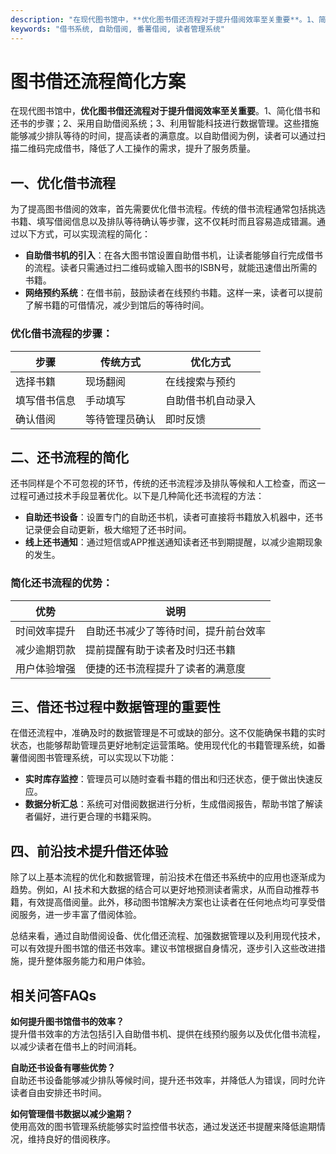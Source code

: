 ```yaml
---
description: "在现代图书馆中，**优化图书借还流程对于提升借阅效率至关重要**。1、简化借书和还书的步骤；2、采用自助借阅系统；3、利用智能科技进行数据管理。这些措施能够减少排队等待的时间，提高读者的满意度。以自助借阅为例，读者可以通过扫描二维码完成借书，降低了人工操作的需求，提升了服务质量。"
keywords: "借书系统, 自助借阅, 番薯借阅, 读者管理系统"
---
```

# 图书借还流程简化方案

在现代图书馆中，**优化图书借还流程对于提升借阅效率至关重要**。1、简化借书和还书的步骤；2、采用自助借阅系统；3、利用智能科技进行数据管理。这些措施能够减少排队等待的时间，提高读者的满意度。以自助借阅为例，读者可以通过扫描二维码完成借书，降低了人工操作的需求，提升了服务质量。

## **一、优化借书流程**

为了提高图书借阅的效率，首先需要优化借书流程。传统的借书流程通常包括挑选书籍、填写借阅信息以及排队等待确认等步骤，这不仅耗时而且容易造成错漏。通过以下方式，可以实现流程的简化：

- **自助借书机的引入**：在各大图书馆设置自助借书机，让读者能够自行完成借书的流程。读者只需通过扫二维码或输入图书的ISBN号，就能迅速借出所需的书籍。
- **网络预约系统**：在借书前，鼓励读者在线预约书籍。这样一来，读者可以提前了解书籍的可借情况，减少到馆后的等待时间。

### 优化借书流程的步骤：

| 步骤           | 传统方式                       | 优化方式                     |
|----------------|------------------------------|-------------------------------|
| 选择书籍       | 现场翻阅                      | 在线搜索与预约               |
| 填写借书信息   | 手动填写                      | 自助借书机自动录入          |
| 确认借阅       | 等待管理员确认                | 即时反馈                     |

## **二、还书流程的简化**

还书同样是个不可忽视的环节，传统的还书流程涉及排队等候和人工检查，而这一过程可通过技术手段显著优化。以下是几种简化还书流程的方法：

- **自助还书设备**：设置专门的自助还书机，读者可直接将书籍放入机器中，还书记录便会自动更新，极大缩短了还书时间。
- **线上还书通知**：通过短信或APP推送通知读者还书到期提醒，以减少逾期现象的发生。

### 简化还书流程的优势：

| 优势                   | 说明                                   |
|----------------------|----------------------------------------|
| 时间效率提升         | 自助还书减少了等待时间，提升前台效率  |
| 减少逾期罚款          | 提前提醒有助于读者及时归还书籍        |
| 用户体验增强         | 便捷的还书流程提升了读者的满意度      |

## **三、借还书过程中数据管理的重要性**

在借还流程中，准确及时的数据管理是不可或缺的部分。这不仅能确保书籍的实时状态，也能够帮助管理员更好地制定运营策略。使用现代化的书籍管理系统，如番薯借阅图书管理系统，可以实现以下功能：

- **实时库存监控**：管理员可以随时查看书籍的借出和归还状态，便于做出快速反应。
- **数据分析汇总**：系统可对借阅数据进行分析，生成借阅报告，帮助书馆了解读者偏好，进行更合理的书籍采购。

## **四、前沿技术提升借还体验**

除了以上基本流程的优化和数据管理，前沿技术在借还书系统中的应用也逐渐成为趋势。例如，AI 技术和大数据的结合可以更好地预测读者需求，从而自动推荐书籍，有效提高借阅量。此外，移动图书馆解决方案也让读者在任何地点均可享受借阅服务，进一步丰富了借阅体验。

总结来看，通过自助借阅设备、优化借还流程、加强数据管理以及利用现代技术，可以有效提升图书馆的借还书效率。建议书馆根据自身情况，逐步引入这些改进措施，提升整体服务能力和用户体验。

## **相关问答FAQs**

**如何提升图书馆借书的效率？**  
提升借书效率的方法包括引入自助借书机、提供在线预约服务以及优化借书流程，以减少读者在借书上的时间消耗。

**自助还书设备有哪些优势？**  
自助还书设备能够减少排队等候时间，提升还书效率，并降低人为错误，同时允许读者自由安排还书时间。

**如何管理借书数据以减少逾期？**  
使用高效的图书管理系统能够实时监控借书状态，通过发送还书提醒来降低逾期情况，维持良好的借阅秩序。
